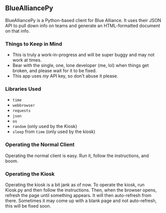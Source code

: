 ## BlueAlliancePy

BlueAlliancePy is a Python-based client for Blue Alliance. It uses their JSON API to pull down info on teams and generate an HTML-formatted document on that info.

### Things to Keep in Mind
* This is truly a work-in-progress and will be super buggy and may not work at times.
* Bear with the single, one, lone developer \(me, lol\) when things get broken, and please wait for it to be fixed.
* This app uses *my* API key, so don't abuse it please.

### Libraries Used
* `time`
* `webbrowser`
* `requests`
* `json`
* `os`
* `random` (only used by the Kiosk)
* `sleep` from `time` (only used by the kiosk)

### Operating the Normal Client
Operating the normal client is easy. Run it, follow the instructions, and boom.

### Operating the Kiosk
Operating the kiosk is a bit jank as of now. To operate the kiosk, run Kiosk.py and then follow the instructions. Then, when the browser opens, refresh the page until something appears. It will then auto-refresh from there. Sometimes it may come up with a blank page and not auto-refresh, this will be fixed soon.